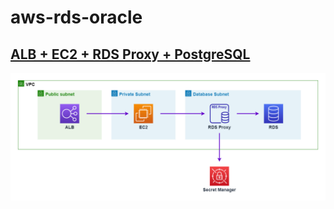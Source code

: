 # aws-rds-oracle

## [ALB + EC2 + RDS Proxy + PostgreSQL](./alb-ec2-proxy/README.md)

![image](./docs/ec2-proxy.png)
